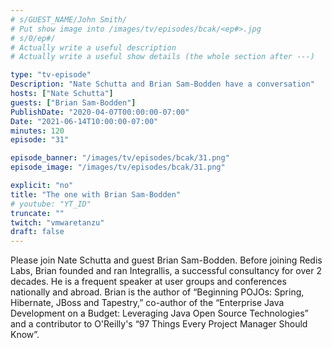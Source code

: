 ```yaml
---
# s/GUEST_NAME/John Smith/
# Put show image into /images/tv/episodes/bcak/<ep#>.jpg
# s/0/ep#/
# Actually write a useful description
# Actually write a useful show details (the whole section after ---)

type: "tv-episode"
Description: "Nate Schutta and Brian Sam-Bodden have a conversation"
hosts: ["Nate Schutta"]
guests: ["Brian Sam-Bodden"]
PublishDate: "2020-04-07T00:00:00-07:00"
Date: "2021-06-14T10:00:00-07:00"
minutes: 120
episode: "31"

episode_banner: "/images/tv/episodes/bcak/31.png"
episode_image: "/images/tv/episodes/bcak/31.png"

explicit: "no"
title: "The one with Brian Sam-Bodden"
# youtube: "YT_ID"
truncate: ""
twitch: "vmwaretanzu"
draft: false
---
```


Please join Nate Schutta and guest Brian Sam-Bodden. Before joining Redis Labs, Brian founded and ran Integrallis, a successful consultancy for over 2 decades. He is a frequent speaker at user groups and conferences nationally and abroad. Brian is the author of “Beginning POJOs: Spring, Hibernate, JBoss and Tapestry,” co-author of the “Enterprise Java Development on a Budget: Leveraging Java Open Source Technologies” and a contributor to O'Reilly's “97 Things Every Project Manager Should Know”.
